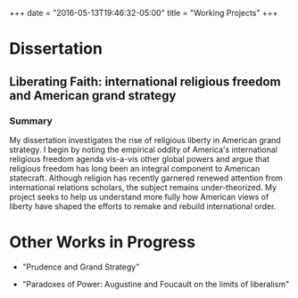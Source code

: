 +++
date = "2016-05-13T19:46:32-05:00"
title = "Working Projects"
+++


# Dissertation

## Liberating Faith: international religious freedom and American grand strategy

### Summary

My dissertation investigates the rise of religious liberty in American grand strategy. I begin by noting the empirical oddity of America's international religious freedom agenda vis-a-vis other global powers and argue that religious freedom has long been an integral component to American statecraft. Although religion has recently garnered renewed attention from international relations scholars, the subject remains under-theorized. My project seeks to help us understand more fully how American views of liberty have shaped the efforts to remake and rebuild international order.

# Other Works in Progress

* "Prudence and Grand Strategy"
<!-- > Understanding the moral foundations of grand strategy. -->
* "Paradoxes of Power: Augustine and Foucault on the limits of liberalism"
